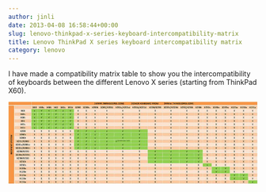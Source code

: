 ```yaml
---
author: jinli
date: 2013-04-08 16:58:44+00:00
slug: lenovo-thinkpad-x-series-keyboard-intercompatibility-matrix
title: Lenovo ThinkPad X series keyboard intercompatibility matrix
category: lenovo
---
```

I have made a compatibility matrix table to show you the intercompatibility of keyboards between the different Lenovo X series (starting from ThinkPad X60). 

[![Lenovo ThinkPad X series Compatibility Matrix (high resolution)](/assets/img/posts/thinkscopes/2013/04/8630363892_61d4b42820_c.jpg)](/assets/img/posts/thinkscopes/2013/04/8630363892_61d4b42820_c.jpg)
